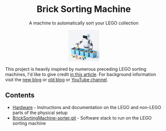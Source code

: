 <div align="center">

# Brick Sorting Machine

A machine to automatically sort your LEGO collection

<img src="doc/logo.jpeg" width="100" />

</div>

This project is heavily inspired by numerous preceding LEGO sorting machines, I'd like to give credit [in this article](https://bricksortingmachine.com/exploring-lego-sorting-machines-a-survey-of-designs). For background information visit the [new blog](https://bricksortingmachine.com) or [old blog](https://medium.com/@bricksortingmachine)
or [YouTube channel](https://www.youtube.com/@BrickSortingMachine).

## Contents

- [Hardware](doc/hardware/hardware.md) - Instructions and documentation on the LEGO and non-LEGO parts of the physical setup
- [BrickSortingMachine-sorter.git](https://github.com/BrickSortingMachine/BrickSortingMachine-sorter) - Software stack to run on the LEGO sorting machine
